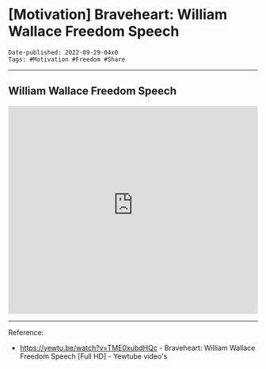 # [Motivation] Braveheart: William Wallace Freedom Speech 

```
Date-published: 2022-09-29-04x0
Tags: #Motivation #Freedom #Share
```

---

## William Wallace Freedom Speech 

<iframe 
src='
https://rr1---sn-2uuxa3vh-2ah6.googlevideo.com/videoplayback?expire=1664480573&ei=3aA1Y-P-FJW6gQewvb6QBg&ip=158.101.202.236&id=o-AIl3sFr48_b2-kzS-qhAeBZuHbrUFYOo_ShU46c1TdVn&itag=22&source=youtube&requiressl=yes&spc=yR2vpxVMolzHU5odXFYZCdjiIKZoWio&vprv=1&svpuc=1&mime=video%2Fmp4&cnr=14&ratebypass=yes&dur=115.078&lmt=1542339627379592&fexp=24001373,24007246&c=ANDROID&txp=5431432&sparams=expire%2Cei%2Cip%2Cid%2Citag%2Csource%2Crequiressl%2Cspc%2Cvprv%2Csvpuc%2Cmime%2Ccnr%2Cratebypass%2Cdur%2Clmt&sig=AOq0QJ8wRQIhALf6wcUBwoUOxQR69XjLHSTyaD32G59RdoQvJ_7ZHfBsAiB3cj21n9fRROJ6exHl9TGWyWNeGG5xd_aeY23HSI6b1A%3D%3D&host=rr4---sn-5hne6nsr.googlevideo.com&redirect_counter=1&rm=sn-5hnes77z&req_id=cb6c1cd8d258a3ee&cms_redirect=yes&cmsv=e&ipbypass=yes&mh=P9&mip=125.167.48.143&mm=31&mn=sn-2uuxa3vh-2ah6&ms=au&mt=1664458700&mv=m&mvi=1&pl=22&lsparams=ipbypass,mh,mip,mm,mn,ms,mv,mvi,pl&lsig=AG3C_xAwRAIgPjgESOGOrJll1UiUTDXwKR59sYoYuBPRoD-dn6e2ze8CIC6hyHTbpkP5mEQ3zWr8rQEypk5lgIUSJ1rH3YfCg6EG
'
frameborder='0' allowfullscreen style=" width: 100%;
height: 30em;">
  </iframe>

---

Reference:

* <https://yewtu.be/watch?v=TME0xubdHQc> -  Braveheart: William Wallace Freedom Speech [Full HD] - Yewtube video's
